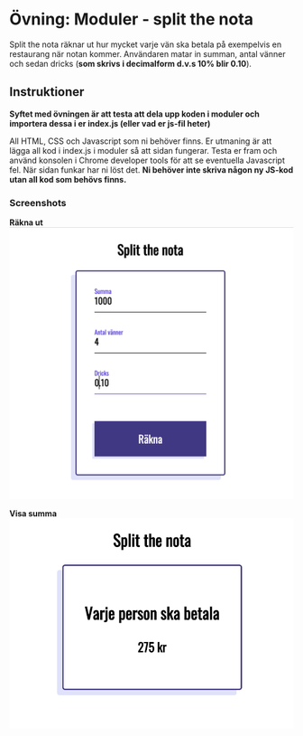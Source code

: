 # Övning: Moduler - split the nota

Split the nota räknar ut hur mycket varje vän ska betala på exempelvis en restaurang när notan kommer. Användaren matar in summan, antal vänner och sedan dricks (**som skrivs i decimalform d.v.s 10% blir 0.10**).

## Instruktioner

**Syftet med övningen är att testa att dela upp koden i moduler och importera dessa i er index.js (eller vad er js-fil heter)**

All HTML, CSS och Javascript som ni behöver finns. Er utmaning är att lägga all kod i index.js i moduler så att sidan fungerar. Testa er fram och använd konsolen i Chrome developer tools för att se eventuella Javascript fel. När sidan funkar har ni löst det. **Ni behöver inte skriva någon ny JS-kod utan all kod som behövs finns.**


### Screenshots

**Räkna ut**
![alt text](screenshots/Screen-calculate.png)

**Visa summa**
![alt text](screenshots/Screen-result.png)

